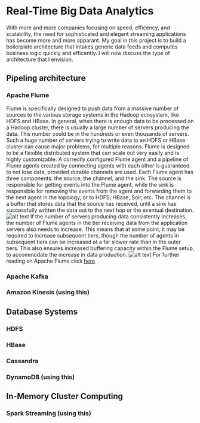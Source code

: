 # Real-Time Big Data Analytics
With more and more companies focusing on speed, efficency, and scalability, the need for sophisticated and elegant streaming applications has become more and more apparant. 
My goal in this project is to build a boilerplate architecture that intakes generic data feeds and computes business logic quickly and efficently. 
I will now discuss the type of architecture that I envision. 
## Pipeling architecture
### Apache Flume
Flume is specifically designed to push data from a massive number of sources to the various storage systems in the Hadoop ecosystem, like HDFS and HBase.
In general, when there is enough data to be processed on a Hadoop cluster, there is usually a large number of servers producing the data. 
This number could be in the hundreds or even thousands of servers. Such a huge number of servers trying to write data to an HDFS or HBase cluster can cause major problems, for multiple reasons.
Flume is designed to be a flexible distributed system that can scale out very easily and is highly customizable. 
A correctly configured Flume agent and a pipeline of Flume agents created by connecting agents with each other is guaranteed to not lose data, provided durable channels are used.
Each Flume agent has three components: the source, the channel, and the sink. 
The source is responsible for getting events into the Flume agent, while the sink is responsible for removing the events from the agent and forwarding them to the next agent in the topology, or to HDFS, HBase, Solr, etc. 
The channel is a buffer that stores data that the source has received, until a sink has successfully written the data out to the next hop or the eventual destination.
![alt text](https://raw.githubusercontent.com/ifilonenko/backend-architecture/master/images/bin/flume1.png "Apache Flume")
If the number of servers producing data consistently increases, the number of Flume agents in the tier receiving data from the application servers also needs to increase. 
This means that at some point, it may be required to increase subsequent tiers, though the number of agents in subsequent tiers can be increased at a far slower rate than in the outer tiers. 
This also ensures increased buffering capacity within the Flume setup, to accommodate the increase in data production.
![alt text](https://raw.githubusercontent.com/ifilonenko/backend-architecture/master/images/bin/flume2.png "Apache Flume")
For further reading on Apache Flume click [here](https://flume.apache.org/)
### Apache Kafka
### Amazon Kinesis (using this)
## Database Systems
### HDFS
### HBase
### Cassandra
### DynamoDB (using this)
## In-Memory Cluster Computing
### Spark Streaming (using this)